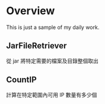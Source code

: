 # Overview
This is just a sample of my daily work.

## JarFileRetriever
從 jar 將特定需要的檔案及目錄整個取出

## CountIP
計算在特定範圍內可用 IP 數量有多少個

